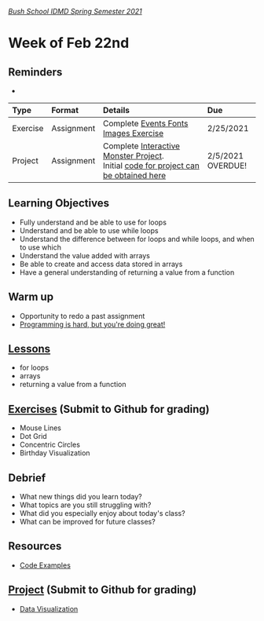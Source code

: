 [_Bush School IDMD Spring Semester 2021_](https://chandrunarayan.github.io/idmd/)

# Week of Feb 22nd

## Reminders
* 
| Type | Format | Details |  Due
|  :--- |  :--- |  :--- |  :---
|  Exercise  |  Assignment |  Complete [Events Fonts Images Exercise](https://chandrunarayan.github.io/idmd/lessons/week4/homework/events-fonts-images.html) |  2/25/2021
|  Project  |  Assignment |  Complete [Interactive Monster Project](https://chandrunarayan.github.io/idmd/lessons/week3/homework/interactive-monster.html). Initial [code for project can be obtained here](https://chandrunarayan.github.io/idmd/lessons/week3/code/) |  2/5/2021 OVERDUE!



## Learning Objectives
* Fully understand and be able to use for loops
* Understand and be able to use while loops
* Understand the difference between for loops and while loops, and when to use which
* Understand the value added with arrays
* Be able to create and access data stored in arrays
* Have a general understanding of returning a value from a function

## Warm up
* Opportunity to redo a past assignment
* [Programming is hard, but you're doing great!](programming-is-hard-youre-doing-great.md)


## [Lessons](plan.md)
* for loops
* arrays
* returning a value from a function

## [Exercises](https://chandrunarayan.github.io/idmd/lessons/week5/code/) (Submit to Github for grading)
* Mouse Lines
* Dot Grid
* Concentric Circles
* Birthday Visualization

## Debrief
* What new things did you learn today?
* What topics are you still struggling with?
* What did you especially enjoy about today's class?
* What can be improved for future classes?

## Resources
* [Code Examples](code)

## [Project](https://chandrunarayan.github.io/idmd/lessons/week5/homework/data-visualization.html) (Submit to Github for grading)
* [Data Visualization](homework/data-visualization.md)
